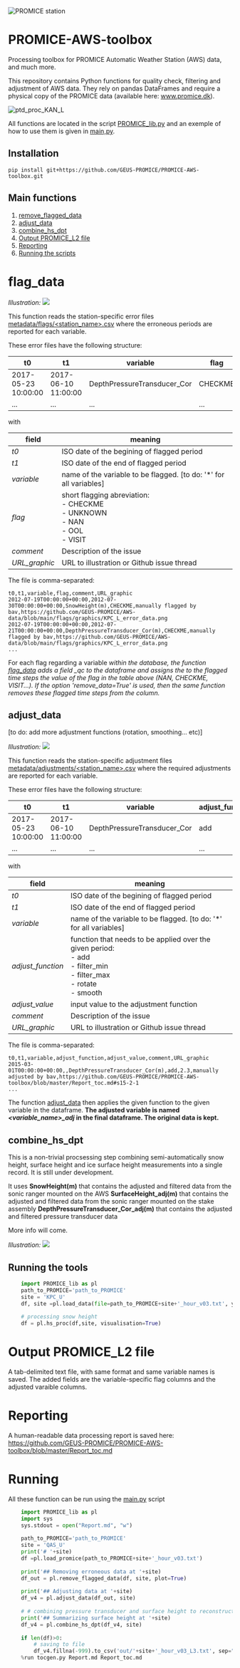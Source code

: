 ![PROMICE station](doc/aws.jpg)

# PROMICE-AWS-toolbox

Processing toolbox for PROMICE Automatic Weather Station (AWS) data, and much more.

This repository contains Python functions for quality check, filtering and adjustment of AWS data. They rely on pandas DataFrames and require a physical copy of the PROMICE data (available here: www.promice.dk).


![ptd_proc_KAN_L](doc/fig1.JPG)

All functions are located in the script [PROMICE_lib.py](PROMICE_lib.py) and an exemple of how to use them is given in [main,py](main.py).

## Installation

```
pip install git+https://github.com/GEUS-PROMICE/PROMICE-AWS-toolbox.git

```

## Main functions

1. [remove_flagged_data](#remove_flagged_data)
2. [adjust_data](#adjust_data)
3. [combine_hs_dpt](#combine_hs_dpt)
4. [Output PROMICE_L2 file](#Output-PROMICE_L2-file)
5. [Reporting](#reporting)
6. [Running the scripts](#running)

# flag_data

*Illustration:*
![](https://raw.githubusercontent.com/GEUS-PROMICE/PROMICE-AWS-toolbox/master/figures/TAS_A_DepthPressureTransducer_Corm_data_removed.png)

This function reads the station-specific error files [metadata/flags/\<station_name>.csv](metadata/flags) where the erroneous periods are reported for each variable.

These error files have the following structure:

t0 | t1 |  variable | flag | comment | URL_graphic
-- | -- |  -- | -- | -- | -- 
2017-05-23 10:00:00 | 2017-06-10 11:00:00 | DepthPressureTransducer_Cor | CHECKME | manually flagged by bav | https://github.com/GEUS-PROMICE/AWS-data/blob/main/flags/graphics/KPC_L_error_data.png
... | ... |  ... | ... | ... | ...

with

field | meaning
-- | --
*t0* |  ISO date of the begining of flagged period
*t1*| ISO date of the end of flagged period
*variable*|name of the variable to be flagged. [to do: '*' for all variables]
*flag*| short flagging abreviation: <br> - CHECKME<br> - UNKNOWN <br> - NAN <br> - OOL <br> - VISIT
*comment* | Description of the issue
*URL_graphic* | URL to illustration or Github issue thread

The file is comma-separated:
```
t0,t1,variable,flag,comment,URL_graphic
2012-07-19T00:00:00+00:00,2012-07-30T00:00:00+00:00,SnowHeight(m),CHECKME,manually flagged by bav,https://github.com/GEUS-PROMICE/AWS-data/blob/main/flags/graphics/KPC_L_error_data.png
2012-07-19T00:00:00+00:00,2012-07-21T00:00:00+00:00,DepthPressureTransducer_Cor(m),CHECKME,manually flagged by bav,https://github.com/GEUS-PROMICE/AWS-data/blob/main/flags/graphics/KPC_L_error_data.png
...
```

For each flag regarding a variable <var> within the database, the function [flag_data](https://github.com/GEUS-PROMICE/PROMICE-AWS-toolbox/blob/c2e86f679a5376b391e2d9b0c524455242a6d72a/PROMICE_lib.py#L82) adds a field <var>_qc to the dataframe and assigns the to the flagged time steps the value of the flag in the table above (NAN, CHECKME, VISIT...). If the option 'remove_data=True' is used, then the same function removes these flagged time steps from the <var> column.

## adjust_data
[to do: add more adjustment functions (rotation, smoothing... etc)]

*Illustration:*
![](https://raw.githubusercontent.com/GEUS-PROMICE/PROMICE-AWS-toolbox/master/figures/UPE_L_adj_DepthPressureTransducer_Cor(m).jpeg)

This function reads the station-specific adjustment files [metadata/adjustments/\<station_name>.csv](metadata/adjustments) where the required adjustments are reported for each variable.


These error files have the following structure:

t0 | t1 |  variable | adjust_function | adjust_value|comment|URL_graphic
-- | -- |  -- | -- | -- | -- | -- 
2017-05-23 10:00:00 | 2017-06-10 11:00:00 | DepthPressureTransducer_Cor | add | -2 |manually adjusted by bav | https://raw.githubusercontent.com/GEUS-PROMICE/PROMICE-AWS-toolbox/master/figures/UPE_L_adj_DepthPressureTransducer_Cor(m).jpeg
... | ... |  ... | ... | ... | ... | ...

with

field | meaning
-- | --
*t0* |  ISO date of the begining of flagged period
*t1*| ISO date of the end of flagged period
*variable*|name of the variable to be flagged. [to do: '*' for all variables]
*adjust_function*| function that needs to be applied over the given period: <br> - add<br> - filter_min <br> - filter_max <br> - rotate <br> - smooth
*adjust_value* | input value to the adjustment function
*comment* | Description of the issue
*URL_graphic* | URL to illustration or Github issue thread

The file is comma-separated:
```
t0,t1,variable,adjust_function,adjust_value,comment,URL_graphic
2015-03-01T00:00:00+00:00,,DepthPressureTransducer_Cor(m),add,2.3,manually adjusted by bav,https://github.com/GEUS-PROMICE/PROMICE-AWS-toolbox/blob/master/Report_toc.md#s15-2-1
...
```

The function [adjust_data](https://github.com/GEUS-PROMICE/PROMICE-AWS-toolbox/blob/c2e86f679a5376b391e2d9b0c524455242a6d72a/PROMICE_lib.py#L154) then applies the given function to the given variable in the dataframe. **The adjusted variable is named *\<variable_name>_adj* in the final dataframe. The original data is kept.**

## combine_hs_dpt

This is a non-trivial procsessing step combining semi-automatically snow height, surface height and ice surface height measurements into a single record. It is still under development.

It uses 
**SnowHeight(m)** that contains the adjusted and filtered data from the sonic ranger mounted on the AWS
**SurfaceHeight_adj(m)** that contains the adjusted and filtered data from the sonic ranger mounted on the stake assembly
**DepthPressureTransducer_Cor_adj(m)** that contains the adjusted and filtered pressure transducer data

More info will come.

*Illustration:*
![](https://raw.githubusercontent.com/GEUS-PROMICE/PROMICE-AWS-toolbox/master/figures/QAS_U_surface_height.png)



## Running the tools

```python
    import PROMICE_lib as pl
    path_to_PROMICE='path_to_PROMICE'
    site = 'KPC_U'
    df, site =pl.load_data(file=path_to_PROMICE+site+'_hour_v03.txt', year='all')
      
    # processing snow height
    df = pl.hs_proc(df,site, visualisation=True)
```
# Output PROMICE_L2 file

A tab-delimited text file, with same format and same variable names is saved.
The added fields are the variable-specific flag columns and the adjusted varaible columns.

# Reporting

A human-readable data processing report is saved here:
https://github.com/GEUS-PROMICE/PROMICE-AWS-toolbox/blob/master/Report_toc.md


# Running

All these function can be run using the [main.py](main.py) script

```python
    import PROMICE_lib as pl
    import sys
    sys.stdout = open("Report.md", "w")
    
    path_to_PROMICE='path_to_PROMICE'
    site = 'QAS_U'
    print('# '+site)
    df =pl.load_promice(path_to_PROMICE+site+'_hour_v03.txt')
    
    print('## Removing erroneous data at '+site)
    df_out = pl.remove_flagged_data(df, site, plot=True)
    
    print('## Adjusting data at '+site)
    df_v4 = pl.adjust_data(df_out, site)
               
    # # combining pressure transducer and surface height to reconstruct the surface heigh
    print('## Summarizing surface height at '+site)
    df_v4 = pl.combine_hs_dpt(df_v4, site)
     
    if len(df)>0:
        # saving to file
        df_v4.fillna(-999).to_csv('out/'+site+'_hour_v03_L3.txt', sep="\t")   
    %run tocgen.py Report.md Report_toc.md
```






